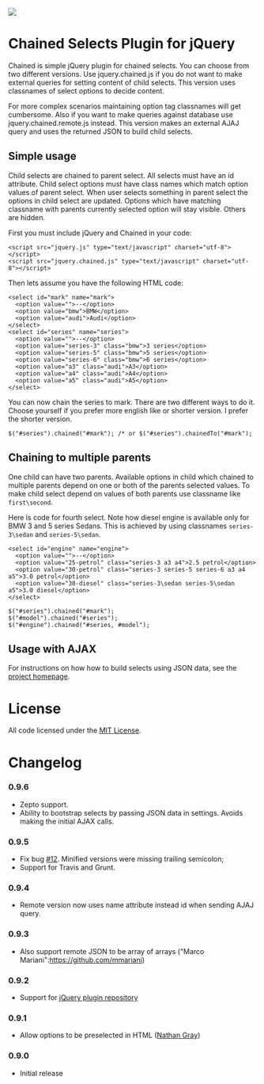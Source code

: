 <a href="https://travis-ci.org/tuupola/jquery_chained"><img src="https://travis-ci.org/tuupola/jquery_chained.png?branch=master" /></a>

# Chained Selects Plugin for jQuery

Chained is simple jQuery plugin for chained selects. You can choose from two different versions. Use jquery.chained.js if you do not want to make external queries for setting content of child selects. This version uses classnames of select options to decide content.

For more complex scenarios maintaining option tag classnames will get cumbersome. Also if you want to make queries against database use jquery.chained.remote.js instead. This version makes an external AJAJ query and uses the returned JSON to build child selects.

## Simple usage

Child selects are chained to parent select. All selects must have an id attribute. Child select options must have class names which match option values of parent select. When user selects something in parent select the options in child select are updated. Options which have matching classname with parents currently selected option will stay visible. Others are hidden.

First you must include jQuery and Chained in your code:

    <script src="jquery.js" type="text/javascript" charset="utf-8"></script>
    <script src="jquery.chained.js" type="text/javascript" charset="utf-8"></script>

Then lets assume you have the following HTML code:

    <select id="mark" name="mark">
      <option value="">--</option>
      <option value="bmw">BMW</option>
      <option value="audi">Audi</option>
    </select>
    <select id="series" name="series">
      <option value="">--</option>
      <option value="series-3" class="bmw">3 series</option>
      <option value="series-5" class="bmw">5 series</option>
      <option value="series-6" class="bmw">6 series</option>
      <option value="a3" class="audi">A3</option>
      <option value="a4" class="audi">A4</option>
      <option value="a5" class="audi">A5</option>
    </select>

You can now chain the series to mark. There are two different ways to do it. Choose yourself if you prefer more english like or shorter version. I prefer the shorter version.

    $("#series").chained("#mark"); /* or $("#series").chainedTo("#mark");

## Chaining to multiple parents

One child can have two parents. Available options in child which chained to multiple parents depend on one or both of the parents selected values. To make child select depend on values of both parents use classname like <code>first\second</code>.

Here is code for fourth select. Note how diesel engine is available only for BMW 3 and 5 series Sedans. This is achieved by using classnames <code>series-3\sedan</code> and <code>series-5\sedan</code>.

    <select id="engine" name="engine">
      <option value="">--</option>
      <option value="25-petrol" class="series-3 a3 a4">2.5 petrol</option>
      <option value="30-petrol" class="series-3 series-5 series-6 a3 a4 a5">3.0 petrol</option>
      <option value="30-diesel" class="series-3\sedan series-5\sedan a5">3.0 diesel</option>
    </select>

    $("#series").chained("#mark");
    $("#model").chained("#series");
    $("#engine").chained("#series, #model");

## Usage with AJAX

For instructions on how how to build selects using JSON data, see the [project homepage](http://www.appelsiini.net/projects/chained).

# License

All code licensed under the [MIT License](http://www.opensource.org/licenses/mit-license.php).

# Changelog

### 0.9.6

* Zepto support.
* Ability to bootstrap selects by passing JSON data in settings. Avoids making the initial AJAX calls.

### 0.9.5

* Fix bug [#12](https://github.com/tuupola/jquery_chained/issues/12). Minified versions were missing trailing semicolon;
* Support for Travis and Grunt.

### 0.9.4

* Remote version now uses name attribute instead id when sending AJAJ query.

### 0.9.3

* Also support remote JSON to be array of arrays ("Marco Mariani":https://github.com/mmariani)

### 0.9.2

* Support for [jQuery plugin repository](http://plugins.jquery.com/)

### 0.9.1

* Allow options to be preselected in HTML ([Nathan Gray](https://github.com/kolibrie))

### 0.9.0

* Initial release
